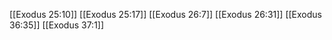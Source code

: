 [[Exodus 25:10]]
[[Exodus 25:17]]
[[Exodus 26:7]]
[[Exodus 26:31]]
[[Exodus 36:35]]
[[Exodus 37:1]]
